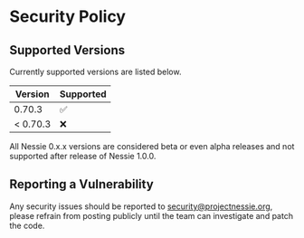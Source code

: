 # Security Policy

## Supported Versions

Currently supported versions are listed below.

| Version  | Supported          |
|----------|--------------------|
| 0.70.3   | :white_check_mark: |
| < 0.70.3 | :x:                |

All Nessie 0.x.x versions are considered beta or even alpha releases and not supported after
release of Nessie 1.0.0.

## Reporting a Vulnerability

Any security issues should be reported to security@projectnessie.org, please refrain from posting publicly until the team can investigate and patch the code.
